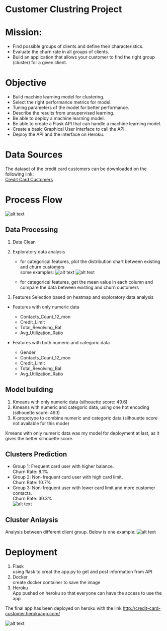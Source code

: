 # Customer Clustring Project 

# Mission:
* Find possible groups of clients and define their characteristics. 
* Evaluate the churn rate in all groups of clients.
* Build an application that allows your customer to find the right group (cluster) for a given client.

# Objective
* Build machine learning model for clustering.
* Select the right performance metrics for model.
* Tuning parameters of the model for better performance.
* Describe the results from unsupervised learning.
* Be able to deploy a machine learning model.
* Be able to create a Flask API that can handle a machine learning model.
* Create a basic Graphical User Interface to call the API.
* Deploy the API and the interface on Heroku.

# Data Sources
The dataset of the credit card customers can be downloaded on the following link:\
[Credit Card Customers](https://www.kaggle.com/datasets/sakshigoyal7/credit-card-customers)

# Process Flow
![alt text](https://github.com/yhwang0123/customer_clustering/blob/main/assets/work%20flow.png)

## Data Processing
1. Data Clean
2. Exploratory data analysis
   * for categorical features, plot the distribution chart between existing and churn customers\
   some examples:
   ![alt text](https://github.com/yhwang0123/customer_clustering/blob/main/assets/gender_distribution.png)
   ![alt text](https://github.com/yhwang0123/customer_clustering/blob/main/assets/income_distribution.png)

   * for categorical features, get the mean value in each column and compare the data between existing and churn customers

3. Features Selection based on heatmap and exploratory data analysis
* Features with only numeric data
  - Contacts_Count_12_mon
  - Credit_Limit
  - Total_Revolving_Bal
  - Avg_Utilization_Ratio

* Features with both numeric and categoric data
  - Gender
  - Contacts_Count_12_mon
  - Credit_Limit
  - Total_Revolving_Bal
  - Avg_Utilization_Ratio

## Model building

1. Kmeans with only numeric data  (silhouette score: 49.6)
2. Kmeans with numeric and categoric data, using one hot encoding (silhouette score: 49.1)
3. K-propotype to combine numeric and categoric data (silhouette score not available for this mode)

Kmeans with only numeric data was my model for deployment at last, as it gives the better silhouette score.

## Clusters Prediction

* Group 1: Frequent card user with higher balance.\
Churn Rate: 8.1%
* Group 2: Non-frequent card user with high card limit.\
Churn Rate: 10.7%
* Group 3: Non-frequent user with lower card limit and more customer contacts.\
Churn Rate: 30.3% \
![alt text](https://github.com/yhwang0123/customer_clustering/blob/main/assets/Churn%20Rate%20in%20client%20group.png)

## Cluster Anlaysis
Analysis between different client group.
Below is one example:
![alt text](https://github.com/yhwang0123/customer_clustering/blob/main/static/cluster_image/group1.png)

# Deployment
1. Flask \
using flask to creat the app.py to get and post information from API
2. Docker \
create docker container to save the image
3. Heroku \
App pushed on heroku so that everyone can have the access to use the app

The final app has been deployed on heroku with the link http://credit-card-customer.herokuapp.com/

![alt text](https://github.com/yhwang0123/customer_clustering/blob/main/assets/App%20Outline.png)
